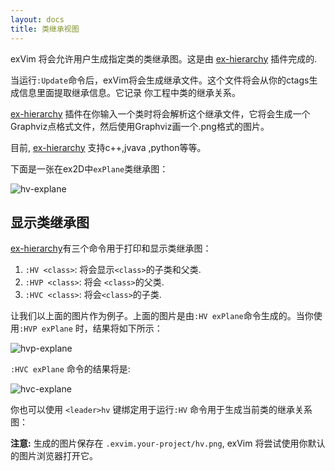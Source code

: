 ```yaml
---
layout: docs
title: 类继承视图
---
```


exVim 将会允许用户生成指定类的类继承图。这是由 [ex-hierarchy](http://github.com/exvim/ex-hierarchy) 插件完成的. 

当运行`:Update`命令后，exVim将会生成继承文件。这个文件将会从你的ctags生成信息里面提取继承信息。它记录
你工程中类的继承关系。

[ex-hierarchy](http://github.com/exvim/ex-hierarchy) 插件在你输入一个类时将会解析这个继承文件，它将会生成一个
Graphviz点格式文件，然后使用Graphviz画一个.png格式的图片。

目前, [ex-hierarchy](http://github.com/exvim/ex-hierarchy) 支持c++,jvava ,python等等。

下面是一张在ex2D中`exPlane`类继承图：

![hv-explane]({{site.url}}/docs/images/hv-explane.png)

## 显示类继承图

[ex-hierarchy](http://github.com/exvim/ex-hierarchy)有三个命令用于打印和显示类继承图：

 1. `:HV <class>`: 将会显示`<class>`的子类和父类. 
 1. `:HVP <class>`: 将会 `<class>`的父类.
 1. `:HVC <class>`: 将会`<class>`的子类.

让我们以上面的图片作为例子。上面的图片是由`:HV exPlane`命令生成的。当你使用`:HVP exPlane`
时，结果将如下所示：

![hvp-explane]({{site.url}}/docs/images/hvp-explane.png)

`:HVC exPlane` 命令的结果将是:

![hvc-explane]({{site.url}}/docs/images/hvc-explane.png)

你也可以使用 `<leader>hv` 键绑定用于运行`:HV` 命令用于生成当前类的继承关系图：

**注意:** 生成的图片保存在 `.exvim.your-project/hv.png`, exVim 将尝试使用你默认的图片浏览器打开它。
